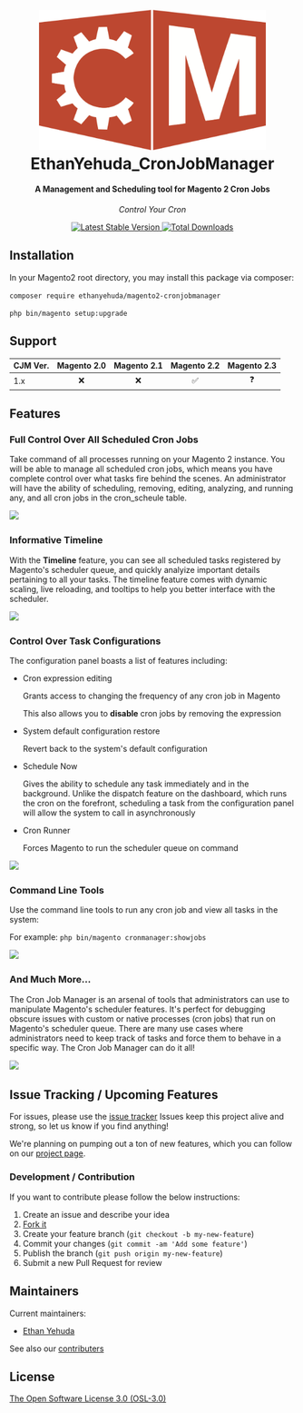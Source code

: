 <h1 align="center">
  <br>
  <img src="https://raw.githubusercontent.com/Ethan3600/randomStuff/master/Images/logo1.png" alt="Cron Job Manager" width="400">
  <br>
  EthanYehuda_CronJobManager
  <br>
</h1>

<h4 align="center">A Management and Scheduling tool for Magento 2 Cron Jobs</h4>

<p align="center"><i>Control Your Cron</i></p>

<p align="center">
  <a href="https://packagist.org/packages/ethanyehuda/magento2-cronjobmanager">
    <img src="https://poser.pugx.org/ethanyehuda/magento2-cronjobmanager/v/stable"
         alt="Latest Stable Version">
  </a>
  <a href="https://packagist.org/packages/ethanyehuda/magento2-cronjobmanager/stats">
    <img src="https://poser.pugx.org/ethanyehuda/magento2-cronjobmanager/downloads"
         alt="Total Downloads">
  </a>
</p>

## Installation

In your Magento2 root directory, you may install this package via composer:

`composer require ethanyehuda/magento2-cronjobmanager`

`php bin/magento setup:upgrade`


## Support

CJM Ver. | Magento 2.0 | Magento 2.1 | Magento 2.2 | Magento 2.3
--- | :---: | :---: | :---: | :---:
1.x | :x: | :x: | :white_check_mark: | :question:


## Features

### Full Control Over All Scheduled Cron Jobs


Take command of all processes running on your Magento 2 instance. You will be able to manage all scheduled cron jobs, which means you have complete control over what tasks fire behind the scenes. An administrator will have the ability of scheduling, removing, editing, analyzing, and running any, and all cron jobs in the cron_scheule table.

<img src="https://user-images.githubusercontent.com/6549623/39410796-d3ec4e72-4bcb-11e8-85ef-325e8a580df2.png"/>

### Informative Timeline

With the **Timeline** feature, you can see all scheduled tasks registered by Magento's scheduler queue, and quickly analyize important details pertaining to all your tasks. The timeline feature comes with dynamic scaling, live reloading, and tooltips to help you better interface with the scheduler.

<img src="https://user-images.githubusercontent.com/6549623/39410783-98b957fa-4bcb-11e8-9290-71c6597ef828.png"/>


### Control Over Task Configurations

The configuration panel boasts a list of features including:

* Cron expression editing

   Grants access to changing the frequency of any cron job in Magento

   This also allows you to **disable** cron jobs by removing the expression

* System default configuration restore

   Revert back to the system's default configuration

* Schedule Now

   Gives the ability to schedule any task immediately and in the background. Unlike the dispatch feature on the dashboard, which runs the cron on the forefront, scheduling a task from the configuration panel will allow the system to call in asynchronously

* Cron Runner

   Forces Magento to run the scheduler queue on command

<img src="https://user-images.githubusercontent.com/6549623/39410809-0163ad00-4bcc-11e8-9357-2d1e80c079af.png"/>

### Command Line Tools

Use the command line tools to run any cron job and view all tasks in the system:

For example: `php bin/magento cronmanager:showjobs`

<img src="https://user-images.githubusercontent.com/6549623/39410837-41f1b060-4bcc-11e8-8b98-7d7253662d5c.png"/>


### And Much More...

The Cron Job Manager is an arsenal of tools that administrators can use to manipulate Magento's scheduler features. It's perfect for debugging obscure issues with custom or native processes (cron jobs) that run on Magento's scheduler queue. There are many use cases where administrators need to keep track of tasks and force them to behave in a specific way. The Cron Job Manager can do it all!

<img src="https://user-images.githubusercontent.com/6549623/39410850-78ca374c-4bcc-11e8-9405-88917a72b5be.png"/>

## Issue Tracking / Upcoming Features

For issues, please use the [issue tracker](https://github.com/Ethan3600/magento2-CronjobManager/issues)
Issues keep this project alive and strong, so let us know if you find anything!

We're planning on pumping out a ton of new features, which you can follow on our [project page](https://github.com/Ethan3600/magento2-CronjobManager/projects/1).

### Development / Contribution

If you want to contribute please follow the below instructions:

1. Create an issue and describe your idea
2. [Fork it](https://github.com/Ethan3600/magento2-CronjobManager/fork)
3. Create your feature branch (`git checkout -b my-new-feature`)
4. Commit your changes (`git commit -am 'Add some feature'`)
5. Publish the branch (`git push origin my-new-feature`)
6. Submit a new Pull Request for review

## Maintainers

Current maintainers:

* [Ethan Yehuda](https://github.com/ethan3600)

See also our [contributers](https://github.com/Ethan3600/magento2-CronjobManager/graphs/contributors)


## License

[The Open Software License 3.0 (OSL-3.0)](https://opensource.org/licenses/OSL-3.0)

